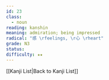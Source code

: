 ```yaml
---
id: 23
class:
  - noun
reading: kanshin
meaning: admiration; being impressed
radical: "感 \rfeelings, \r心 \rheart"
grade: N3
status:
difficulty: ★★
---
```

[[Kanji List|Back to Kanji List]]